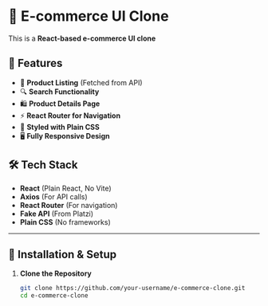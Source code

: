# 🛒 E-commerce UI Clone

This is a **React-based e-commerce UI clone** 


## 🚀 Features
- 📌 **Product Listing** (Fetched from API)
- 🔍 **Search Functionality**
- 🛍 **Product Details Page**
- ⚡ **React Router for Navigation**
- 🎨 **Styled with Plain CSS**
- 🖥 **Fully Responsive Design**

## 🛠 Tech Stack
- **React** (Plain React, No Vite)
- **Axios** (For API calls)
- **React Router** (For navigation)
- **Fake API** (From Platzi)
- **Plain CSS** (No frameworks)

---

## 🔧 Installation & Setup
1. **Clone the Repository**
   ```sh
   git clone https://github.com/your-username/e-commerce-clone.git
   cd e-commerce-clone
